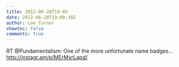```yaml
---
title: 2012-06-20T19-09
date: 2012-06-20T19:09:39Z
author: Lee Turner
showtoc: false
comments: true
---
```


RT @Pundamentalism: One of the more unfortunate name badges... http://instagr.am/p/MErMxrLapd/

